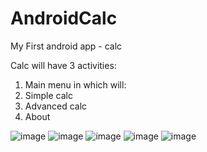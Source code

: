 # AndroidCalc
My First android app - calc

Calc will have 3 activities:
  1. Main menu in which will:
  2. Simple calc
  3. Advanced calc
  4. About
  
![image](https://user-images.githubusercontent.com/73436795/160457794-636117e0-e476-4a0c-aa03-ec465517422b.png)
![image](https://user-images.githubusercontent.com/73436795/160457897-095b95df-e1bc-46bf-8cf7-d1242f8fd660.png)
![image](https://user-images.githubusercontent.com/73436795/160457909-f299bc79-8338-4db9-866e-aaaca00f9236.png)
![image](https://user-images.githubusercontent.com/73436795/160457945-6198e8dc-8fc0-4c14-aaa4-e7f934ef0b27.png)
![image](https://user-images.githubusercontent.com/73436795/160457963-ff1225ca-94a6-4330-81d2-df484b608dbe.png)
